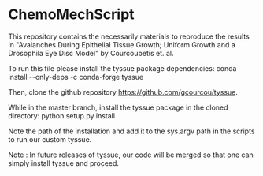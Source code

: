 # ChemoMechScript

This repository contains the necessarily materials to reproduce the results in "Avalanches During Epithelial Tissue Growth; Uniform Growth and a Drosophila Eye Disc Model" by Courcoubetis et. al. 

To run this file please install the tyssue package dependencies: conda install --only-deps -c conda-forge tyssue

Then, clone the github repository  https://github.com/gcourcou/tyssue.

While in the master branch, install the tyssue package in the cloned directory: python setup.py install

Note the path of the installation and add it to the sys.argv path in the scripts to run our custom tyssue. 

Note : In future releases of tyssue, our code will be merged so that one can simply install tyssue and proceed.

